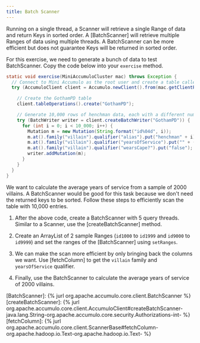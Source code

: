 ```yaml
---
title: Batch Scanner
---
```

Running on a single thread, a Scanner will retrieve a single Range of data and return Keys in sorted order. A [BatchScanner] 
will retrieve multiple Ranges of data using multiple threads.  A BatchScanner can be more efficient but does not guarantee Keys will be returned in sorted order.

For this exercise, we need to generate a bunch of data to test BatchScanner.  Copy the code below into your `exercise` method.
```java
static void exercise(MiniAccumuloCluster mac) throws Exception {
  // Connect to Mini Accumulo as the root user and create a table called "GothamPD".
  try (AccumuloClient client = Accumulo.newClient().from(mac.getClientProperties()).build()) {

    // Create the GothamPD table
    client.tableOperations().create("GothamPD");

    // Generate 10,000 rows of henchman data, each with a different number for yearsOfService
    try (BatchWriter writer = client.createBatchWriter("GothamPD")) {
      for (int i = 0; i < 10_000; i++) {
        Mutation m = new Mutation(String.format("id%04d", i));
        m.at().family("villain").qualifier("alias").put("henchman" + i);
        m.at().family("villain").qualifier("yearsOfService").put("" + (new Random().nextInt(50)));
        m.at().family("villain").qualifier("wearsCape?").put("false");
        writer.addMutation(m);
      }
    }
  }
}
```

We want to calculate the average years of service from a sample of 2000 villains. A BatchScanner would be good for this task because we
don't need the returned keys to be sorted. Follow these steps to efficiently scan the table with 10,000 entries.

1. After the above code, create a BatchScanner with 5 query threads.  Similar to a Scanner, use the [createBatchScanner] method.

2. Create an ArrayList of 2 sample Ranges (`id1000` to `id1999` and `id9000` to `id9999`) and set the ranges of the [BatchScanner] using `setRanges`.

3. We can make the scan more efficient by only bringing back the columns we want.  Use [fetchColumn] to get the `villain` family
and `yearsOfService` qualifier.

4. Finally, use the BatchScanner to calculate the average years of service of 2000 villains.

[BatchScanner]: {% jurl org.apache.accumulo.core.client.BatchScanner %}
[createBatchScanner]: {% jurl org.apache.accumulo.core.client.AccumuloClient#createBatchScanner-java.lang.String-org.apache.accumulo.core.security.Authorizations-int- %}
[fetchColumn]: {% jurl org.apache.accumulo.core.client.ScannerBase#fetchColumn-org.apache.hadoop.io.Text-org.apache.hadoop.io.Text- %}
